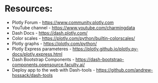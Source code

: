 # Resources:
- Plotly Forum - https://www.community.plotly.com
- YouTube channel - https://www.youtube.com/charmingdata
- Dash Docs - https://dash.plotly.com/
- Color scales - https://plotly.com/python/builtin-colorscales/
- Plotly graphs - https://plotly.com/python/
- Plotly Express parameteres - https://plotly.github.io/plotly.py-docs/plotly.express.html
- Dash Bootstrap Components - https://dash-bootstrap-components.opensource.faculty.ai/
- Deploy app to the web with Dash-tools - https://github.com/andrew-hossack/dash-tools
